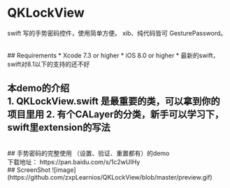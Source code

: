 

# QKLockView 
swift 写的手势密码控件，使用简单方便。 xib、纯代码皆可 GesturePassword。 

<br>
## Requirements
* Xcode 7.3 or higher
* iOS 8.0 or higher 
* 最新的swift，swift对8.1以下的支持的还不好


## 本demo的介绍 <br> 1. QKLockView.swift 是最重要的类，可以拿到你的项目里用   2. 有个CALayer的分类，新手可以学习下，swift里extension的写法 


<br>
##  手势密码的完整使用
（设置、验证、重置都有）的demo  <br>下载地址： https://pan.baidu.com/s/1c2wUIHy


<br>
## ScreenShot
![image](https://github.com/zxpLearnios/QKLockView/blob/master/preview.gif)
